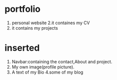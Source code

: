 # portfolio
1. personal website
2.it containes my CV
3. it contains my projects
# inserted
1. Navbar:containing the contact,About and project.
2. My own image(profile picture).
3. A text of my Bio
4.some of my blog

